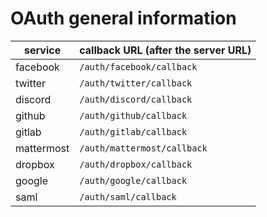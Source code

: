 # OAuth general information

| service    | callback URL (after the server URL) |
| ---------- | ----------------------------------- |
| facebook   | `/auth/facebook/callback`           |
| twitter    | `/auth/twitter/callback`            |
| discord    | `/auth/discord/callback`            |
| github     | `/auth/github/callback`             |
| gitlab     | `/auth/gitlab/callback`             |
| mattermost | `/auth/mattermost/callback`         |
| dropbox    | `/auth/dropbox/callback`            |
| google     | `/auth/google/callback`             |
| saml       | `/auth/saml/callback`               |
